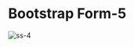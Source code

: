 # Bootstrap Form-5
![ss-4](https://user-images.githubusercontent.com/43044200/71598624-946fb580-2b6d-11ea-8ef4-43c39a3b79cb.PNG)

